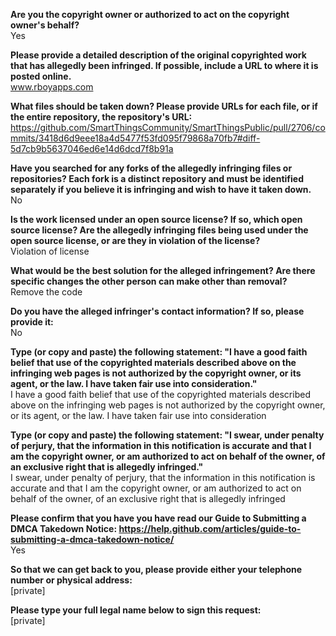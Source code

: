 **Are you the copyright owner or authorized to act on the copyright owner's behalf?**  
Yes

**Please provide a detailed description of the original copyrighted work that has allegedly been infringed. If possible, include a URL to where it is posted online.**  
www.rboyapps.com

**What files should be taken down? Please provide URLs for each file, or if the entire repository, the repository's URL:**
https://github.com/SmartThingsCommunity/SmartThingsPublic/pull/2706/commits/3418d6d9eee18a4d5477f53fd095f79868a70fb7#diff-5d7cb9b5637046ed6e14d6dcd7f8b91a

**Have you searched for any forks of the allegedly infringing files or repositories? Each fork is a distinct repository and must be identified separately if you believe it is infringing and wish to have it taken down.**  
No

**Is the work licensed under an open source license? If so, which open source license? Are the allegedly infringing files being used under the open source license, or are they in violation of the license?**  
Violation of license

**What would be the best solution for the alleged infringement? Are there specific changes the other person can make other than removal?**  
Remove the code

**Do you have the alleged infringer's contact information? If so, please provide it:**  
No

**Type (or copy and paste) the following statement: "I have a good faith belief that use of the copyrighted materials described above on the infringing web pages is not authorized by the copyright owner, or its agent, or the law. I have taken fair use into consideration."**  
I have a good faith belief that use of the copyrighted materials described above on the infringing web pages is not authorized by the copyright owner, or its agent, or the law. I have taken fair use into consideration

**Type (or copy and paste) the following statement: "I swear, under penalty of perjury, that the information in this notification is accurate and that I am the copyright owner, or am authorized to act on behalf of the owner, of an exclusive right that is allegedly infringed."**  
I swear, under penalty of perjury, that the information in this notification is accurate and that I am the copyright owner, or am authorized to act on behalf of the owner, of an exclusive right that is allegedly infringed

**Please confirm that you have you have read our Guide to Submitting a DMCA Takedown Notice: https://help.github.com/articles/guide-to-submitting-a-dmca-takedown-notice/**  
Yes

**So that we can get back to you, please provide either your telephone number or physical address:**  
[private]  

**Please type your full legal name below to sign this request:**  
[private]  

